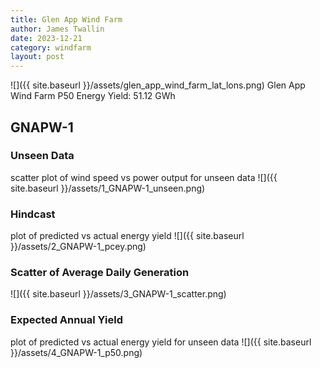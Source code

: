 ```yaml
---
title: Glen App Wind Farm
author: James Twallin
date: 2023-12-21
category: windfarm
layout: post
---
```

![]({{ site.baseurl }}/assets/glen_app_wind_farm_lat_lons.png)
Glen App Wind Farm P50 Energy Yield: 51.12 GWh

GNAPW-1
-------------
### Unseen Data 
scatter plot of wind speed vs power output for unseen data
![]({{ site.baseurl }}/assets/1_GNAPW-1_unseen.png)
### Hindcast 
plot of predicted vs actual energy yield
![]({{ site.baseurl }}/assets/2_GNAPW-1_pcey.png)
### Scatter of Average Daily Generation 

![]({{ site.baseurl }}/assets/3_GNAPW-1_scatter.png)
### Expected Annual Yield 
plot of predicted vs actual energy yield for unseen data
![]({{ site.baseurl }}/assets/4_GNAPW-1_p50.png)

